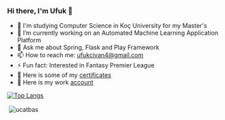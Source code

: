 ### Hi there, I'm Ufuk 👋

- 🏫  I'm studying Computer Science in Koç University for my Master's
- 🔭  I’m currently working on an Automated Machine Learning Application Platform
- 💬  Ask me about Spring, Flask and Play Framework
- 📫  How to reach me: ufukcivan4@gmail.com
- ⚡   Fun fact: Interested in Fantasy Premier League
- 📄	Here is some of my [certificates](/Certificates)
- 🔗	Here is my work [account](https://github.com/ucatbas)

[![Top Langs](https://github-readme-stats.vercel.app/api/top-langs/?username=ucatbas&layout=compact)](https://github.com/ucatbas) 

<p>&nbsp;<img align="center" src="https://github-readme-stats.vercel.app/api?username=ucatbas&show_icons=true" alt="ucatbas" /></p>

